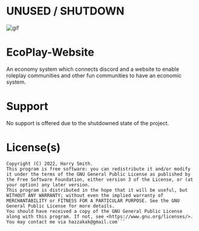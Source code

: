 # UNUSED / SHUTDOWN

![gif](https://cdn.discordapp.com/attachments/874421999504597023/879632747688255548/image0.gif)

# EcoPlay-Website
An economy system which connects discord and a website to enable roleplay communities and other fun communities to have an economic system.

# Support
No support is offered due to the shutdowned state of the project.

# License(s)
```
Copyright (C) 2022, Harry Smith.
This program is free software: you can redistribute it and/or modify it under the terms of the GNU General Public License as published by the Free Software Foundation, either version 3 of the License, or (at your option) any later version.
This program is distributed in the hope that it will be useful, but WITHOUT ANY WARRANTY; without even the implied warranty of MERCHANTABILITY or FITNESS FOR A PARTICULAR PURPOSE. See the GNU General Public License for more details.
You should have received a copy of the GNU General Public License along with this program. If not, see <https://www.gnu.org/licenses/>.
You may contact me via hazzakak@gmail.com```

